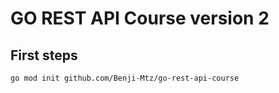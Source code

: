 GO REST API Course version 2
============================

## First steps
```sh
go mod init github.com/Benji-Mtz/go-rest-api-course
```